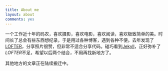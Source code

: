 ```yaml
---
title: About me
layout: about
comments: yes
---
```


一个工作近十年的码农，喜欢摄影，喜欢电影，喜欢阅读，喜欢极致简单的美。时间长了总会有些东西想纪录，于是用过各种博客，遇到各种不便。去年发现了[LOFTER](http://coldlight.lofter.com)，分享照片很赞，但非常不适合分享代码。碰巧看到[Jekyll](https://github.com/mojombo/jekyll)，正好弥补了*LOFTER*不足，希望以后两个结合，不用再找新地方了。

其他地方的文章正在陆续搬迁中。